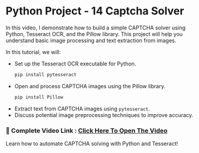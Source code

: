 # Python Project - 14 Captcha Solver
In this video, I demonstrate how to build a simple CAPTCHA solver using Python, Tesseract OCR, and the Pillow library. This project will help you understand basic image processing and text extraction from images.

In this tutorial, we will:
- Set up the Tesseract OCR executable for Python.
  ```python
  pip install pytesseract
  ```
- Open and process CAPTCHA images using the Pillow library.
  ```python
  pip install Pillow
  ```
- Extract text from CAPTCHA images using `pytesseract`.
- Discuss potential image preprocessing techniques to improve accuracy.

### 🔗 Complete Video Link : [Click Here To Open The Video](https://youtu.be/Favnnsm_Gh8)

Learn how to automate CAPTCHA solving with Python and Tesseract!
